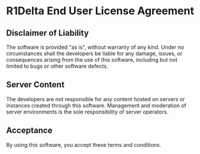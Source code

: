 # R1Delta End User License Agreement

## Disclaimer of Liability
The software is provided "as is", without warranty of any kind. Under no circumstances shall the developers be liable for any damage, issues, or consequences arising from the use of this software, including but not limited to bugs or other software defects.

## Server Content
The developers are not responsible for any content hosted on servers or instances created through this software. Management and moderation of server environments is the sole responsibility of server operators.

## Acceptance
By using this software, you accept these terms and conditions.
